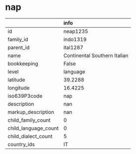 # nap
|                      | info                         |
|:---------------------|:-----------------------------|
| id                   | neap1235                     |
| family_id            | indo1319                     |
| parent_id            | ital1287                     |
| name                 | Continental Southern Italian |
| bookkeeping          | False                        |
| level                | language                     |
| latitude             | 39.2288                      |
| longitude            | 16.4225                      |
| iso639P3code         | nap                          |
| description          | nan                          |
| markup_description   | nan                          |
| child_family_count   | 0                            |
| child_language_count | 0                            |
| child_dialect_count  | 5                            |
| country_ids          | IT                           |